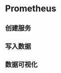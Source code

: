 # Prometheus

## 创建服务
<!--@include: ./create-service.md-->

## 写入数据
<!--@include: ./quick-start/prometheus.md-->

## 数据可视化
<!--@include: ./visualize-data.md-->
